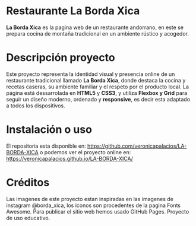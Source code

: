 # Restaurante La Borda Xica 
**La Borda Xica** es la pagina web de un restaurante andorrano, 
en este se prepara cocina de montaña tradicional en un ambiente rústico y acogedor.

# Descripción proyecto
Este proyecto representa la identidad visual y presencia online de un restaurante tradicional llamado **La Borda Xica**,
donde destaca la cocina y recetas caseras, su ambiente familiar y el respeto por el producto local.
La página está dessarrolada en **HTML5** y **CSS3**, y utiliza **Flexbox y Grid** para seguir un diseño moderno, ordenado y **responsive**, 
es decir esta adaptado a todos los dispositivos.

# Instalación o uso 
El repositoria esta disponible en: https://github.com/veronicapalacios/LA-BORDA-XICA
o podemos ver el proyecto online en: https://veronicapalacios.github.io/LA-BORDA-XICA/

# Créditos 
Las imagenes de este proyecto estan inspiradas en las imagenes de instagram @borda_xica,
los iconos son procedentes de la pagina Fonts Awesome. Para publicar el sitio web hemos usado GitHub Pages.
Proyecto de uso educativo.
